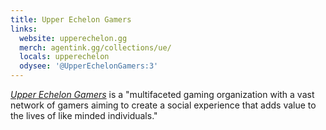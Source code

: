 ```yaml
---
title: Upper Echelon Gamers
links:
  website: upperechelon.gg
  merch: agentink.gg/collections/ue/
  locals: upperechelon
  odysee: '@UpperEchelonGamers:3'
---
```


[_Upper Echelon Gamers_](https://upperechelon.gg/) is a "multifaceted gaming
organization with a vast network of gamers aiming to create a social experience
that adds value to the lives of like minded individuals."
